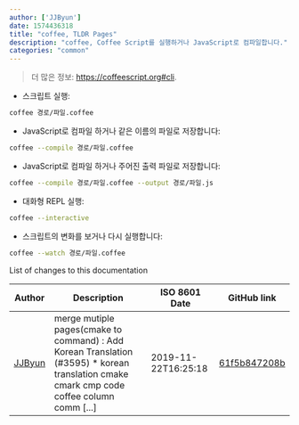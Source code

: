 ```yaml
---
author: ['JJByun']
date: 1574436318
title: "coffee, TLDR Pages"
description: "coffee, Coffee Script를 실행하거나 JavaScript로 컴파일합니다."
categories: "common"
---
```

> 더 많은 정보: <https://coffeescript.org#cli>.

- 스크립트 실행:

```bash
coffee 경로/파일.coffee
```

- JavaScript로 컴파일 하거나 같은 이름의 파일로 저장합니다:

```bash
coffee --compile 경로/파일.coffee
```

- JavaScript로 컴파일 하거나 주어진 출력 파일로 저장합니다:

```bash
coffee --compile 경로/파일.coffee --output 경로/파일.js
```

- 대화형 REPL 실행:

```bash
coffee --interactive
```

- 스크립트의 변화를 보거나 다시 실행합니다:

```bash
coffee --watch 경로/파일.coffee
```
List of changes to this documentation


Author | Description | ISO 8601 Date | GitHub link
------|-----|-----|-----
[JJByun](mailto:jd0909@naver.com) | merge mutiple pages(cmake to command) : Add Korean Translation (#3595) * korean translation cmake cmark cmp code coffee column comm [...] | 2019-11-22T16:25:18 | [61f5b847208b](https://github.com/tldr-pages/tldr/commit/61f5b847208bf1994b04849aaa5d16948f1716b5)

